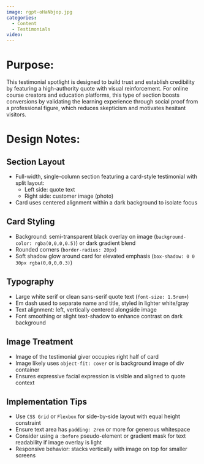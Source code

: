 ```yaml
---
image: rgpt-oHaNbjop.jpg
categories:
  - Content
  - Testimonials
video:
---
```

# Purpose:
This testimonial spotlight is designed to build trust and establish credibility by featuring a high-authority quote with visual reinforcement. For online course creators and education platforms, this type of section boosts conversions by validating the learning experience through social proof from a professional figure, which reduces skepticism and motivates hesitant visitors.

# Design Notes:

## Section Layout
* Full-width, single-column section featuring a card-style testimonial with split layout:
  - Left side: quote text
  - Right side: customer image (photo)
* Card uses centered alignment within a dark background to isolate focus

## Card Styling
* Background: semi-transparent black overlay on image (`background-color: rgba(0,0,0,0.5)`) or dark gradient blend
* Rounded corners (`border-radius: 20px`)
* Soft shadow glow around card for elevated emphasis (`box-shadow: 0 0 30px rgba(0,0,0,0.3)`)

## Typography
* Large white serif or clean sans-serif quote text (`font-size: 1.5rem+`)
* Em dash used to separate name and title, styled in lighter white/gray
* Text alignment: left, vertically centered alongside image
* Font smoothing or slight text-shadow to enhance contrast on dark background

## Image Treatment
* Image of the testimonial giver occupies right half of card
* Image likely uses `object-fit: cover` or is background image of div container
* Ensures expressive facial expression is visible and aligned to quote context

## Implementation Tips
* Use `CSS Grid` or `Flexbox` for side-by-side layout with equal height constraint
* Ensure text area has `padding: 2rem` or more for generous whitespace
* Consider using a `:before` pseudo-element or gradient mask for text readability if image overlay is light
* Responsive behavior: stacks vertically with image on top for smaller screens
